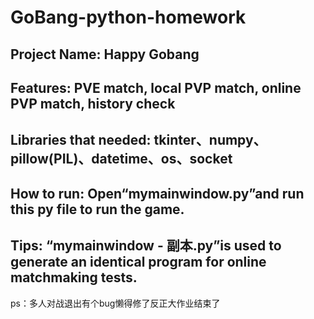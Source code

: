 # GoBang-python-homework
Project Name:
Happy Gobang
---------------------
Features: 
PVE match, local PVP match, online PVP match, history check
---------------------
Libraries that needed:
tkinter、numpy、pillow(PIL)、datetime、os、socket
---------------------
How to run:
Open“mymainwindow.py”and run this py file to run the game.
---------------------
Tips:
“mymainwindow - 副本.py”is used to generate an identical program for online matchmaking tests.
---------------------
ps：多人对战退出有个bug懒得修了反正大作业结束了
